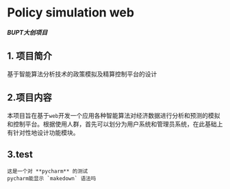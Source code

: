 # Policy simulation web

***BUPT大创项目***

## 1. 项目简介

基于智能算法分析技术的政策模拟及精算控制平台的设计

## 2.项目内容

本项目旨在基于`web`开发一个应用各种智能算法对经济数据进行分析和预测的模拟和控制平台。根据使用人群，首先可以划分为用户系统和管理员系统，在此基础上有针对性地设计功能模块。

## 3.test
    这是一个对 **pycharm** 的测试
    pycharm能显示 `makedown` 语法吗
